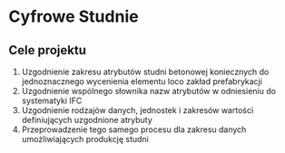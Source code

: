 # Cyfrowe Studnie

## Cele projektu 

1. Uzgodnienie zakresu atrybutów studni betonowej koniecznych do jednoznacznego wycenienia elementu loco zakład prefabrykacji
2. Uzgodnienie wspólnego słownika nazw atrybutów w odniesieniu do systematyki IFC
3. Uzgodnienie rodzajów danych, jednostek i zakresów wartości definiujących uzgodnione atrybuty
4. Przeprowadzenie tego samego procesu dla zakresu danych umożliwiających produkcję studni